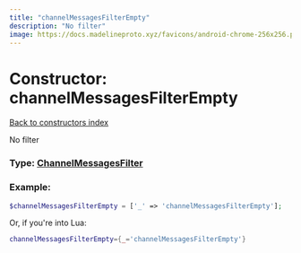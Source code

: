 ```yaml
---
title: "channelMessagesFilterEmpty"
description: "No filter"
image: https://docs.madelineproto.xyz/favicons/android-chrome-256x256.png
---
```

# Constructor: channelMessagesFilterEmpty  
[Back to constructors index](index.md)



No filter




### Type: [ChannelMessagesFilter](../types/ChannelMessagesFilter.md)


### Example:

```php
$channelMessagesFilterEmpty = ['_' => 'channelMessagesFilterEmpty'];
```  


Or, if you're into Lua:

```lua
channelMessagesFilterEmpty={_='channelMessagesFilterEmpty'}

```


